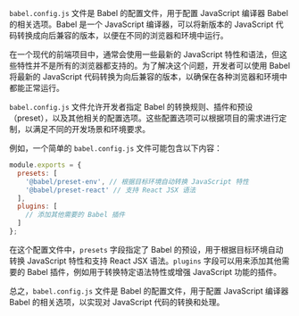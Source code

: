 `babel.config.js` 文件是 Babel 的配置文件，用于配置 JavaScript 编译器 Babel 的相关选项。Babel 是一个 JavaScript 编译器，可以将新版本的 JavaScript 代码转换成向后兼容的版本，以便在不同的浏览器和环境中运行。

在一个现代的前端项目中，通常会使用一些最新的 JavaScript 特性和语法，但这些特性并不是所有的浏览器都支持的。为了解决这个问题，开发者可以使用 Babel 将最新的 JavaScript 代码转换为向后兼容的版本，以确保在各种浏览器和环境中都能正常运行。

`babel.config.js` 文件允许开发者指定 Babel 的转换规则、插件和预设（preset），以及其他相关的配置选项。这些配置选项可以根据项目的需求进行定制，以满足不同的开发场景和环境要求。

例如，一个简单的 `babel.config.js` 文件可能包含以下内容：

```javascript
module.exports = {
  presets: [
    '@babel/preset-env', // 根据目标环境自动转换 JavaScript 特性
    '@babel/preset-react' // 支持 React JSX 语法
  ],
  plugins: [
    // 添加其他需要的 Babel 插件
  ]
};
```

在这个配置文件中，`presets` 字段指定了 Babel 的预设，用于根据目标环境自动转换 JavaScript 特性和支持 React JSX 语法。`plugins` 字段可以用来添加其他需要的 Babel 插件，例如用于转换特定语法特性或增强 JavaScript 功能的插件。

总之，`babel.config.js` 文件是 Babel 的配置文件，用于配置 JavaScript 编译器 Babel 的相关选项，以实现对 JavaScript 代码的转换和处理。